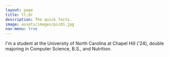 ```yaml
---
layout: page
title: tl;dr
description: The quick facts.
image: assets/images/pic01.jpg
nav-menu: true
---
```

I'm a student at the University of North Carolina at Chapel Hill ('24), double majoring in Computer Science, B.S., and Nutrition. 